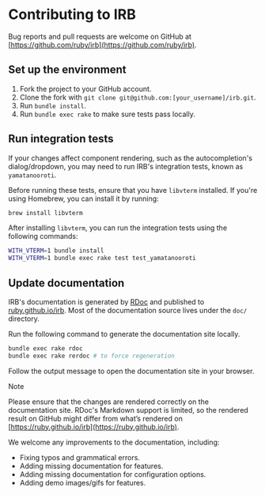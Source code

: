 # Contributing to IRB

Bug reports and pull requests are welcome on GitHub at [https://github.com/ruby/irb](https://github.com/ruby/irb).

## Set up the environment

1. Fork the project to your GitHub account.
2. Clone the fork with `git clone git@github.com:[your_username]/irb.git`.
3. Run `bundle install`.
4. Run `bundle exec rake` to make sure tests pass locally.

## Run integration tests

If your changes affect component rendering, such as the autocompletion's dialog/dropdown, you may need to run IRB's integration tests, known as `yamatanooroti`.

Before running these tests, ensure that you have `libvterm` installed. If you're using Homebrew, you can install it by running:

```bash
brew install libvterm
```

After installing `libvterm`, you can run the integration tests using the following commands:

```bash
WITH_VTERM=1 bundle install
WITH_VTERM=1 bundle exec rake test test_yamatanooroti
```

## Update documentation

IRB's documentation is generated by [RDoc](https://ruby.github.io/rdoc/) and published to [ruby.github.io/irb](https://ruby.github.io/irb/). Most of the documentation source lives under the `doc/` directory.

Run the following command to generate the documentation site locally.

```bash
bundle exec rake rdoc
bundle exec rake rerdoc # to force regeneration
```

Follow the output message to open the documentation site in your browser.

> [!Note]
>
> Please ensure that the changes are rendered correctly on the documentation site.
> RDoc's Markdown support is limited, so the rendered result on GitHub might differ from what’s rendered on [https://ruby.github.io/irb](https://ruby.github.io/irb).

We welcome any improvements to the documentation, including:

- Fixing typos and grammatical errors.
- Adding missing documentation for features.
- Adding missing documentation for configuration options.
- Adding demo images/gifs for features.
